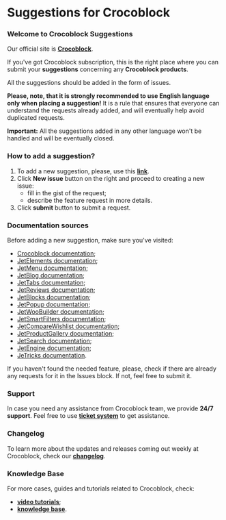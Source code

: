 # Suggestions for Crocoblock

<h3>Welcome to Crocoblock Suggestions</h3>

Our official site is <strong><a href="https://crocoblock.com/" rel="nofollow">Crocoblock</a></strong>.

If you've got Crocoblock subscription, this is the right place where you can submit your <strong>suggestions</strong> concerning any <strong>Crocoblock products</strong>. 

All the suggestions should be added in the form of issues.

<strong>Please, note, that it is strongly recommended to use English language only when placing a suggestion!</strong> 
It is a rule that ensures that everyone can understand the requests already added, and will eventually help avoid duplicated requests.

<strong>Important:</strong> All the suggestions added in any other language won't be handled and will be eventually closed. 

<h3>How to add a suggestion?</h3>

<ol>
<li>To add a new suggestion, please, use this <strong><a href="https://github.com/CrocoBlock/suggestions/issues " rel="nofollow">link</a></strong>.</li>
  <li>Click <strong>New issue</strong> button on the right and proceed to creating a new issue:
    <ul>
      <li>fill in the gist of the request;</li>
      <li>describe the feature request in more details.</li></ul></li>
      <li>Click <strong>submit</strong> button to submit a request.</li>
   </ol>

<h3>Documentation sources</h3>

Before adding a new suggestion, make sure you've visited:
<ul>
<li><a href="https://documentation.crocoblock.com/" rel="nofollow">Crocoblock documentation</a>;</li>
<li><a href="http://documentation.zemez.io/wordpress/index.php?project=jetelements" rel="nofollow">JetElements documentation</a>;</li>
<li><a href="http://documentation.zemez.io/wordpress/index.php?project=jetmenu" rel="nofollow">JetMenu documentation</a>;</li>
<li><a href="http://documentation.zemez.io/wordpress/index.php?project=jetblog" rel="nofollow">JetBlog documentation</a>;</li>
<li><a href="http://documentation.zemez.io/wordpress/index.php?project=jettabs" rel="nofollow">JetTabs documentation</a>;</li>
<li><a href="http://documentation.zemez.io/wordpress/index.php?project=jetreviews" rel="nofollow">JetReviews documentation</a>;</li>
<li><a href="http://documentation.zemez.io/wordpress/index.php?project=jetblocks" rel="nofollow">JetBlocks documentation</a>;</li>
<li><a href="http://documentation.zemez.io/wordpress/index.php?project=jetpopup" rel="nofollow">JetPopup documentation</a>;</li>
<li><a href="http://documentation.zemez.io/wordpress/index.php?project=jetwoobuilder" rel="nofollow">JetWooBuilder documentation</a>;</li>
<li><a href="http://documentation.zemez.io/wordpress/index.php?project=jetsmartfilters" rel="nofollow">JetSmartFilters documentation</a>;</li>
<li><a href="http://documentation.zemez.io/wordpress/index.php?project=jetcomparewishlist" rel="nofollow">JetCompareWishlist documentation</a>;</li>
<li><a href="http://documentation.zemez.io/wordpress/index.php?project=jetproductgallery" rel="nofollow">JetProductGallery documentation</a>;</li>
<li><a href="http://documentation.zemez.io/wordpress/index.php?project=jetsearch" rel="nofollow">JetSearch documentation</a>;</li>
  <li><a href="https://documentation.zemez.io/wordpress/index.php?project=jetengine" rel="nofollow">JetEngine documentation</a>;</li>
<li><a href="http://documentation.zemez.io/wordpress/index.php?project=jettricks" rel="nofollow">JeTricks documentation</a>.</li>
</ul>
<p>If you haven't found the needed feature, please, check if there are already any requests for it in the Issues block. If not, feel free to submit it. </p>

<h3>Support</h3>

<p>In case you need any assistance from Crocoblock team, we provide <strong>24/7 support</strong>. Feel free to use <strong><a href="https://kava.ticksy.com/" rel="nofollow">ticket system</a></strong> to get assistance.</p>

<h3>Changelog</h3>

To learn more about the updates and releases coming out weekly at Crocoblock, check our <strong><a href="https://crocoblock.com/changelog/" rel="nofollow">changelog</a></strong>.

<h3>Knowledge Base</h3>

For more cases, guides and tutorials related to Crocoblock, check:

<ul>
  <li><strong><a href="https://www.youtube.com/watch?v=APz7aaGc2yE&list=PLdaVCVrkty72g_9pu4-tRJ0j_cc01PqUXhttps://crocoblock.com/changelog/" rel="nofollow">video tutorials</a></strong>;</li>
  <li><strong><a href="https://crocoblock.com/school/" rel="nofollow">knowledge base</a></strong>.</li>
 </ul>








